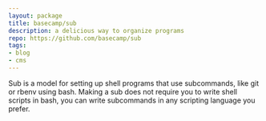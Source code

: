 ```yaml
---
layout: package
title: basecamp/sub
description: a delicious way to organize programs
repo: https://github.com/basecamp/sub
tags:
- blog
- cms
---
```

Sub is a model for setting up shell programs that use subcommands, like git or rbenv using bash. Making a sub does not require you to write shell scripts in bash, you can write subcommands in any scripting language you prefer.

